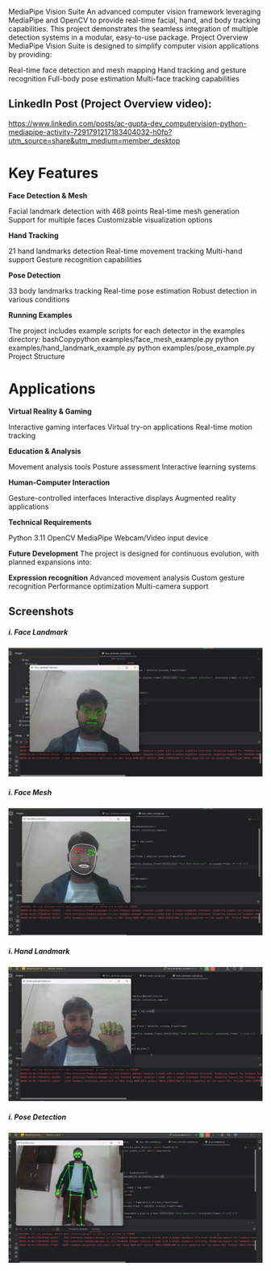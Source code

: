MediaPipe Vision Suite
An advanced computer vision framework leveraging MediaPipe and OpenCV to provide real-time facial, hand, and body tracking capabilities. This project demonstrates the seamless integration of multiple detection systems in a modular, easy-to-use package.
Project Overview
MediaPipe Vision Suite is designed to simplify computer vision applications by providing:

Real-time face detection and mesh mapping
Hand tracking and gesture recognition
Full-body pose estimation
Multi-face tracking capabilities


## LinkedIn Post (Project Overview video): 

https://www.linkedin.com/posts/ac-gupta-dev_computervision-python-mediapipe-activity-7291791217183404032-h0fp?utm_source=share&utm_medium=member_desktop

# Key Features

**Face Detection & Mesh**

Facial landmark detection with 468 points
Real-time mesh generation
Support for multiple faces
Customizable visualization options


**Hand Tracking**

21 hand landmarks detection
Real-time movement tracking
Multi-hand support
Gesture recognition capabilities


**Pose Detection**

33 body landmarks tracking
Real-time pose estimation
Robust detection in various conditions

**Running Examples**

The project includes example scripts for each detector in the examples directory:
bashCopypython examples/face_mesh_example.py
python examples/hand_landmark_example.py
python examples/pose_example.py
Project Structure

# Applications

**Virtual Reality & Gaming**

Interactive gaming interfaces
Virtual try-on applications
Real-time motion tracking


**Education & Analysis**

Movement analysis tools
Posture assessment
Interactive learning systems


**Human-Computer Interaction**

Gesture-controlled interfaces
Interactive displays
Augmented reality applications


**Technical Requirements**

Python 3.11
OpenCV
MediaPipe
Webcam/Video input device

**Future Development**
The project is designed for continuous evolution, with planned expansions into:

**Expression recognition**
Advanced movement analysis
Custom gesture recognition
Performance optimization
Multi-camera support

## Screenshots
##### i. Face Landmark
![1  Face Landmark](https://github.com/anoopgupta112/Mediapipe-Utility/blob/master/screenshots/face_landmark.png)
##### i. Face Mesh
![1  Face Mesh](https://github.com/anoopgupta112/Mediapipe-Utility/blob/master/screenshots/face_mesh.png)
##### i. Hand Landmark
![1  Hand Landmark](https://github.com/anoopgupta112/Mediapipe-Utility/blob/master/screenshots/hand_landmark.png)
##### i. Pose Detection
![1  Pose Detection](https://github.com/anoopgupta112/Mediapipe-Utility/blob/master/screenshots/pose_detection.png)
